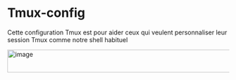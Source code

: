 # Tmux-config

Cette configuration Tmux est pour aider ceux qui veulent personnaliser leur session Tmux comme notre shell habituel

<img width="1903" height="52" alt="image" src="https://github.com/user-attachments/assets/3d799eb7-fd8b-43e5-8662-7c6f825bbf06" />

